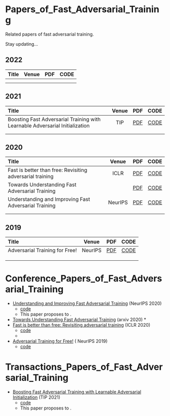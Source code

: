 # Papers_of_Fast_Adversarial_Training


Related papers of fast adversarial training.


Stay updating… 


## 2022

| Title | Venue | PDF  | CODE |
| :---- | :---: | :--: | :--: |
|       |       |      |      |
|       |       |      |      |



## 2021

| Title                                                        | Venue |                     PDF                     |                        CODE                         |
| :----------------------------------------------------------- | :---: | :-----------------------------------------: | :-------------------------------------------------: |
| Boosting Fast Adversarial Training with Learnable Adversarial Initialization |  TIP  | [PDF](https://arxiv.org/pdf/2110.05007.pdf) | [CODE](https://github.com//jiaxiaojunQAQ//FGSM-SDI) |
|                                                              |       |                                             |                                                     |
|                                                              |       |                                             |                                                     |

## 2020

| Title                                                     |  Venue  |                     PDF                     |                             CODE                             |
| :-------------------------------------------------------- | :-----: | :-----------------------------------------: | :----------------------------------------------------------: |
| Fast is better than free: Revisiting adversarial training |  ICLR   | [PDF](https://arxiv.org/pdf/2001.03994.pdf) |     [CODE](https://github.com/locuslab/fast_adversarial)     |
| Towards Understanding Fast Adversarial Training           |         | [PDF](https://arxiv.org/pdf/2006.03089.pdf) |                           [CODE]()                           |
| Understanding and Improving Fast Adversarial Training     | NeurIPS | [PDF](https://arxiv.org/pdf/2007.02617.pdf) | [CODE](https://github.com/tml-epfl/understanding-fast-adv-training) |
|                                                           |         |                                             |                                                              |
|                                                           |         |                                             |                                                              |

## 2019

| Title                          |  Venue  |                     PDF                     |                        CODE                        |
| :----------------------------- | :-----: | :-----------------------------------------: | :------------------------------------------------: |
| Adversarial Training for Free! | NeurIPS | [PDF](https://arxiv.org/pdf/1904.12843.pdf) | [CODE](https://github.com/ashafahi/free_adv_train) |
|                                |         |                                             |                                                    |
|                                |         |                                             |                                                    |
|                                |         |                                             |                                                    |





# Conference_Papers_of_Fast_Adversarial_Training

* [Understanding and Improving Fast Adversarial Training](https://arxiv.org/abs/2007.02617) (NeurIPS 2020) 
  * [code](https://github.com/tml-epfl/understanding-fast-adv-training)
  *  This paper proposes to .
* [Towards Understanding Fast Adversarial Training](https://arxiv.org/abs/2006.03089) (arxiv 2020)
  * 
* [Fast is better than free: Revisiting adversarial training](https://arxiv.org/abs/2001.03994) (ICLR 2020) 
  * [code](https://github.com/locuslab/fast_adversarial)
  * 
* [Adversarial Training for Free!](https://arxiv.org/abs/1904.12843) ( NeurIPS 2019)
  * [code](https://github.com/ashafahi/free_adv_train)







# Transactions_Papers_of_Fast_Adversarial_Training



* [Boosting Fast Adversarial Training with Learnable Adversarial Initialization](https://arxiv.org/abs/2110.05007) (TIP 2021) 
  * [code](https://github.com//jiaxiaojunQAQ//FGSM-SDI)
  * This paper proposes to .